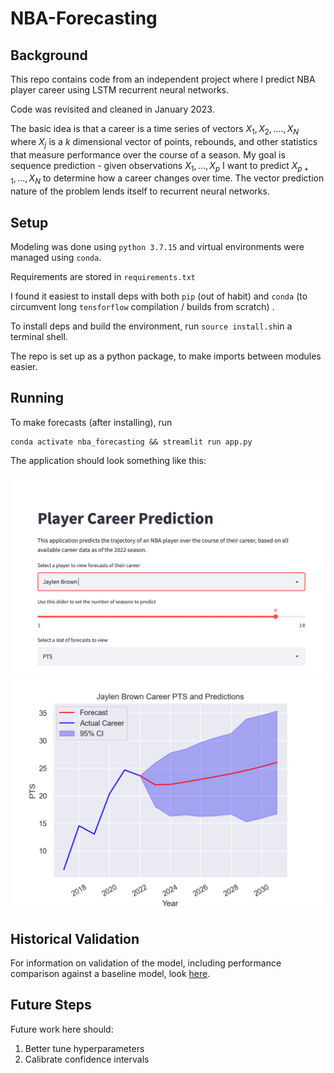 # NBA-Forecasting

## Background 
This repo contains code from an independent project where
I predict NBA player career using LSTM recurrent neural networks. 

Code was revisited and cleaned in January 2023. 

The basic idea is that a career is a time series of vectors 
$X_1, X_2, ...., X_N$ where $X_j$ is a $k$ dimensional vector 
of points, rebounds, and other statistics that measure performance 
over the course of a season. My goal is sequence prediction - 
given observations $X_1, ..., X_p$ I want to predict
$X_{p+1}, ..., X_N$ to determine how a career changes over time. The 
vector prediction nature of the problem lends itself to recurrent neural networks. 


## Setup

Modeling was done using `python 3.7.15` and virtual
environments were managed using `conda`.

Requirements are stored in `requirements.txt` 

I found it easiest to install deps with both `pip` (out of habit)
and `conda` (to circumvent long `tensforflow` compilation / builds from scratch)
. 

To install deps and build the environment, run `source install.sh`in a terminal shell. 

The repo is set up as a python package, to make imports between
modules easier. 

## Running

To make forecasts (after installing), run
```
conda activate nba_forecasting && streamlit run app.py
``` 


The application should look something like this:

![alt text](images/top_app.png)
![alt text](images/bottom_app.png)


## Historical Validation

For information on validation of the model, including 
performance comparison against a baseline model, look [here](forecasting/training/README.md).

## Future Steps

Future work here should:
1. Better tune hyperparameters 
3. Calibrate confidence intervals